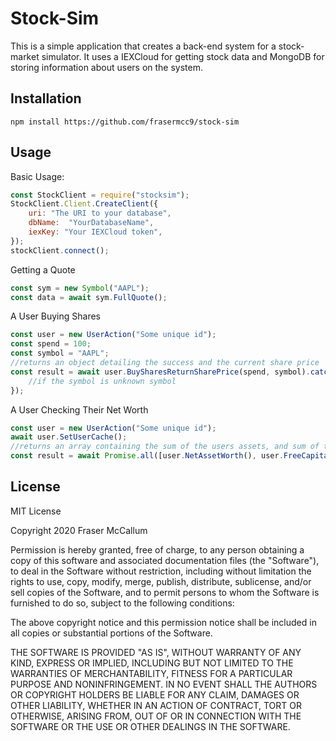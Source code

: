 

# Stock-Sim

This is a simple application that creates a back-end system for a stock-market simulator. It uses a IEXCloud for getting stock data and MongoDB for storing information about users on the system.

## Installation

`npm install https://github.com/frasermcc9/stock-sim`

## Usage
Basic Usage:
```js
const StockClient = require("stocksim");
StockClient.Client.CreateClient({
	uri: "The URI to your database",
	dbName:  "YourDatabaseName",
	iexKey: "Your IEXCloud token",
});
stockClient.connect();
```
Getting a Quote
```js
const sym = new Symbol("AAPL");
const data = await sym.FullQuote();
```
A User Buying Shares
```js
const user = new UserAction("Some unique id");
const spend = 100;
const symbol = "AAPL";
//returns an object detailing the success and the current share price
const result = await user.BuySharesReturnSharePrice(spend, symbol).catch(() => {
	//if the symbol is unknown symbol
});
```
A User Checking Their Net Worth
```js
const user = new UserAction("Some unique id");
await user.SetUserCache();
//returns an array containing the sum of the users assets, and sum of their unspent capital
const result = await Promise.all([user.NetAssetWorth(), user.FreeCapital()]);
```
## License
MIT License

Copyright 2020 Fraser McCallum

Permission is hereby granted, free of charge, to any person obtaining a copy of this software and associated documentation files (the "Software"), to deal in the Software without restriction, including without limitation the rights to use, copy, modify, merge, publish, distribute, sublicense, and/or sell copies of the Software, and to permit persons to whom the Software is furnished to do so, subject to the following conditions:

The above copyright notice and this permission notice shall be included in all copies or substantial portions of the Software.

THE SOFTWARE IS PROVIDED "AS IS", WITHOUT WARRANTY OF ANY KIND, EXPRESS OR IMPLIED, INCLUDING BUT NOT LIMITED TO THE WARRANTIES OF MERCHANTABILITY, FITNESS FOR A PARTICULAR PURPOSE AND NONINFRINGEMENT. IN NO EVENT SHALL THE AUTHORS OR COPYRIGHT HOLDERS BE LIABLE FOR ANY CLAIM, DAMAGES OR OTHER LIABILITY, WHETHER IN AN ACTION OF CONTRACT, TORT OR OTHERWISE, ARISING FROM, OUT OF OR IN CONNECTION WITH THE SOFTWARE OR THE USE OR OTHER DEALINGS IN THE SOFTWARE.
